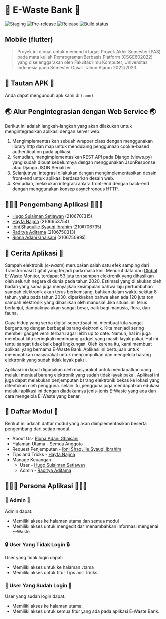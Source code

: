 # 🍃 E-Waste Bank 🍃
![Staging](https://github.com/github/docs/actions/workflows/staging.yml/badge.svg) ![Pre-release](https://github.com/github/docs/actions/workflows/pre-release.yml/badge.svg) ![Release](https://github.com/github/docs/actions/workflows/release.yml/badge.svg) [![Build status](https://build.appcenter.ms/v0.1/apps/f8e0058f-2ee0-48a6-a041-87b3d1ab2b71/branches/main/badge)](https://appcenter.ms)

## Mobile (flutter)
> Proyek ini dibuat untuk memenuhi tugas Proyek Akhir Semester (PAS)
> pada mata kuliah Pemrograman Berbasis Platform (CSGE602022) yang
> diselenggarakan oleh Fakultas Ilmu Komputer, Universitas Indonesia
> pada Semester Gasal, Tahun Ajaran 2022/2023.

## 📱 Tautan APK 📱
Anda dapat mengunduh apk kami di `(soon)`

## 🌏 Alur Pengintegrasian dengan Web Service 🌏
Berikut ini adalah langkah-langkah yang akan dilakukan untuk mengintegrasikan aplikasi dengan server web.
1. Mengimplementasikan sebuah wrapper class dengan menggunakan library http dan map untuk mendukung penggunaan cookie-based authentication pada aplikasi. 
2. Kemudian, mengimplementasikan REST API pada Django (views.py) yang sudah dibuat sebelumnya dengan menggunakan JsonResponse atau Django JSON Serializer.
3. Selanjutnya, integrasi dilakukan dengan mengimplementasikan desain front-end untuk aplikasi berdasarkan desain web.
4. Kemudian, melakukan integrasi antara front-end dengan back-end dengan menggunakan konsep asynchronous HTTP.

## 👩🏻‍💻 Pengembang Aplikasi 🧑🏻‍💻
- [Hugo Sulaiman Setiawan](https://github.com/hugo-setiawan) (2106707315)
- [Hayfa Najma](https://github.com/HayfaNajma07) (2106653754)
- [Ibni Shaquille Syauqi Ibrahim](https://github.com/IbniShaquille) (2106706735)
- [Raditya Aditama](https://github.com/ratama98) (2106750313)
- [Riona Adani Ghaisani](https://github.com/rionadani) (2106750995)

## 📃 Cerita Aplikasi 📃
Sampah elektronik (*e-waste*) merupakan salah satu efek samping dari Transformasi Digital yang terjadi pada masa kini. Menurut data dari [Global E-Waste Monitor](https://ewastemonitor.info/), terdapat 53 juta ton sampah elektronik yang dihasilkan oleh seluruh negara di dunia pada tahun 2020. Estimasi yang dilakukan oleh badan yang sama juga menyajikan kesimpulan bahwa laju pertumbuhan sampah elektronik akan terus berkembang, bahkan dalam waktu sekitar 8 tahun, yaitu pada tahun 2030, diperkirakan bahwa akan ada 120 juta ton sampah elektronik yang dihasilkan oleh manusia! Jika situasi ini terus berlanjut, dampaknya akan sangat besar, baik bagi manusia, flora, dan fauna. 

Gaya hidup yang serba digital seperti saat ini, membuat kita sangat bergantung dengan berbagai barang elektronik. Kita menjadi sering membeli gadget versi terbaru agar lebih up to date. Namun, hal ini juga membuat kita seringkali membuang gadget yang masih layak pakai. Hal ini tentu sangat tidak baik bagi lingkungan. Oleh karena itu, kami membuat aplikasi yang bernama E-Waste Bank. Aplikasi ini bertujuan untuk memudahkan masyarakat untuk mengumpulkan dan mengelola barang elektronik yang sudah tidak layak pakai. 

Aplikasi ini dapat digunakan oleh masyarakat untuk mendapatkan uang melalui menjual barang elektronik yang sudah tidak layak pakai. Aplikasi ini juga dapat melakukan penjemputan barang elektronik bekas ke lokasi yang ditentukan oleh pengguna. selain itu, pengguna juga mendapatkan edukasi melalui aplikasi ini dengan diadakannya jenis-jenis E-Waste yang ada dan cara mengelola E-Waste yang benar.

## 👥 Daftar Modul 👥
Berikut ini adalah daftar modul yang akan diimplementasikan beserta pengembang dari setiap modul.
- About Us- [Riona Adani Ghaisani](https://github.com/rionadani)
- Halaman Utama - Semua Anggota
- Request Penjemputan - [Ibni Shaquille Syauqi Ibrahim](https://github.com/IbniShaquille)
- Tips and Tricks - [Hayfa Najma](https://github.com/HayfaNajma07)
- Manage Keuangan
  - User - [Hugo Sulaiman Setiawan](https://github.com/hugo-setiawan)
  - Admin - [Raditya Aditama](https://github.com/ratama98)

## 👩🏻‍💻 Persona Aplikasi 👩🏻‍💻
### 👤 Admin 👤
Admin dapat:
- Memiliki akses ke halaman utama dan semua modul
- Memiliki akses untuk mengedit dan menambahkan informasi mengenai E-Waste

### 🔒 User Yang Tidak Login 🔒
User yang tidak login dapat:
- Memiliki akses untuk ke halaman utama
- Memiliki akses untuk fitur Tips and Tricks

### 🔑 User Yang Sudah Login 🔑
User yang sudah login dapat:
- Memiliki akses ke halaman utama.
- Memiliki akses untuk semua fitur yang ada pada aplikasi E-Waste Bank.

